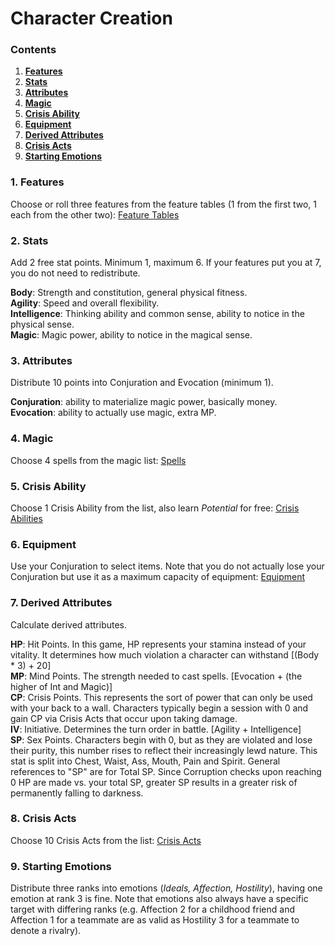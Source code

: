 # Character Creation

### Contents
1. [**Features**](https://github.com/Atmo26/crisisheroine/blob/master/Character%20Creation.md#1-features)
2. [**Stats**](https://github.com/Atmo26/crisisheroine/blob/master/Character%20Creation.md#2-stats)
3. [**Attributes**](https://github.com/Atmo26/crisisheroine/blob/master/Character%20Creation.md#3-attributes)
4. [**Magic**](https://github.com/Atmo26/crisisheroine/blob/master/Character%20Creation.md#4-magic)
5. [**Crisis Ability**](https://github.com/Atmo26/crisisheroine/blob/master/Character%20Creation.md#5-crisis-ability)
6. [**Equipment**](https://github.com/Atmo26/crisisheroine/blob/master/Character%20Creation.md#6-equipment)
7. [**Derived Attributes**](https://github.com/Atmo26/crisisheroine/blob/master/Character%20Creation.md#7-derived-attributes)
8. [**Crisis Acts**](https://github.com/Atmo26/crisisheroine/blob/master/Character%20Creation.md#8-crisis-acts)
9. [**Starting Emotions**](https://github.com/Atmo26/crisisheroine/blob/master/Character%20Creation.md#9-starting-emotions)

### 1. Features

Choose or roll three features from the feature tables (1 from the first two, 1 each from the other two): [Feature Tables](https://github.com/Atmo26/crisisheroine/blob/master/Feature%20Tables.md)

### 2. Stats

Add 2 free stat points. Minimum 1, maximum 6. If your features put you at 7, you do not need to redistribute.

**Body**: Strength and constitution, general physical fitness.
\
**Agility**: Speed and overall flexibility.
\
**Intelligence**: Thinking ability and common sense, ability to notice in the physical sense.
\
**Magic**: Magic power, ability to notice in the magical sense.

### 3. Attributes

Distribute 10 points into Conjuration and Evocation (minimum 1).

**Conjuration**: ability to materialize magic power, basically money.
\
**Evocation**: ability to actually use magic, extra MP.

### 4. Magic

Choose 4 spells from the magic list: [Spells](https://github.com/Atmo26/crisisheroine/blob/master/Spells.md)

### 5. Crisis Ability

Choose 1 Crisis Ability from the list, also learn *Potential* for free: [Crisis Abilities](https://github.com/Atmo26/crisisheroine/blob/master/Crisis%20Abilities.md)

### 6. Equipment

Use your Conjuration to select items. Note that you do not actually lose your Conjuration but use it as a maximum capacity of equipment: [Equipment](https://github.com/Atmo26/crisisheroine/blob/master/Equipment.md)

### 7. Derived Attributes

Calculate derived attributes.

**HP**: Hit Points. In this game, HP represents your stamina instead of your vitality. It determines how much violation a
character can withstand [(Body * 3) + 20]
\
**MP**: Mind Points. The strength needed to cast spells. [Evocation + (the higher of Int and Magic)]
\
**CP**: Crisis Points. This represents the sort of power that can only be used with your back to a wall. Characters typically
begin a session with 0 and gain CP via Crisis Acts that occur upon taking damage.
\
**IV**: Initiative. Determines the turn order in battle. [Agility + Intelligence]
\
**SP**: Sex Points. Characters begin with 0, but as they are violated and lose their purity, this number rises to reflect their
increasingly lewd nature. This stat is split into Chest, Waist, Ass, Mouth, Pain and Spirit. General references to "SP"
are for Total SP. Since Corruption checks upon reaching 0 HP are made vs. your total SP, greater SP results in a
greater risk of permanently falling to darkness.

### 8. Crisis Acts

Choose 10 Crisis Acts from the list: [Crisis Acts](https://github.com/Atmo26/crisisheroine/blob/master/Crisis%20Acts.md)


### 9. Starting Emotions

Distribute three ranks into emotions (*Ideals, Affection, Hostility*), having one emotion at rank 3 is fine. Note that
emotions also always have a specific target with differing ranks (e.g. Affection 2 for a childhood friend and Affection 1
for a teammate are as valid as Hostility 3 for a teammate to denote a rivalry).
